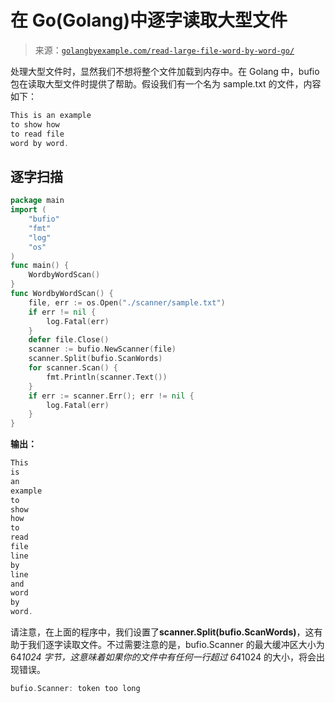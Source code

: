 <!--yml

category: 未分类

date: 2024-10-13 06:01:42

-->

# 在 Go(Golang)中逐字读取大型文件

> 来源：[`golangbyexample.com/read-large-file-word-by-word-go/`](https://golangbyexample.com/read-large-file-word-by-word-go/)

处理大型文件时，显然我们不想将整个文件加载到内存中。在 Golang 中，bufio 包在读取大型文件时提供了帮助。假设我们有一个名为 sample.txt 的文件，内容如下：

```go
This is an example
to show how
to read file
word by word.
```

## **逐字扫描**

```go
package main
import (
    "bufio"
    "fmt"
    "log"
    "os"
)
func main() {
    WordbyWordScan()
}
func WordbyWordScan() {
    file, err := os.Open("./scanner/sample.txt")
    if err != nil {
        log.Fatal(err)
    }
    defer file.Close()
    scanner := bufio.NewScanner(file)
    scanner.Split(bufio.ScanWords)
    for scanner.Scan() {
        fmt.Println(scanner.Text())
    }
    if err := scanner.Err(); err != nil {
        log.Fatal(err)
    }
}
```

**输出：**

```go
This
is
an
example
to
show
how
to
read
file
line
by
line
and
word
by
word.
```

请注意，在上面的程序中，我们设置了**scanner.Split(bufio.ScanWords)**，这有助于我们逐字读取文件。不过需要注意的是，bufio.Scanner 的最大缓冲区大小为 64*1024 字节，这意味着如果你的文件中有任何一行超过 64*1024 的大小，将会出现错误。

```go
bufio.Scanner: token too long
```
